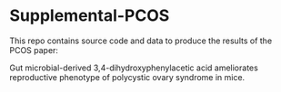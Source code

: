 # Supplemental-PCOS
This repo contains source code and data to produce the results of the PCOS paper:

Gut microbial-derived 3,4-dihydroxyphenylacetic acid ameliorates reproductive phenotype of polycystic ovary syndrome in mice.
